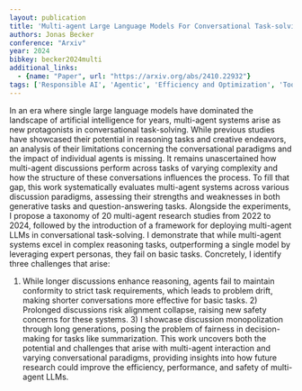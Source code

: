 ```yaml
---
layout: publication
title: 'Multi-agent Large Language Models For Conversational Task-solving'
authors: Jonas Becker
conference: "Arxiv"
year: 2024
bibkey: becker2024multi
additional_links:
  - {name: "Paper", url: "https://arxiv.org/abs/2410.22932"}
tags: ['Responsible AI', 'Agentic', 'Efficiency and Optimization', 'Tools', 'Ethics and Bias', 'Applications', 'RAG', 'Bias Mitigation', 'Agent', 'Fairness']
---
```

In an era where single large language models have dominated the landscape of
artificial intelligence for years, multi-agent systems arise as new
protagonists in conversational task-solving. While previous studies have
showcased their potential in reasoning tasks and creative endeavors, an
analysis of their limitations concerning the conversational paradigms and the
impact of individual agents is missing. It remains unascertained how
multi-agent discussions perform across tasks of varying complexity and how the
structure of these conversations influences the process. To fill that gap, this
work systematically evaluates multi-agent systems across various discussion
paradigms, assessing their strengths and weaknesses in both generative tasks
and question-answering tasks. Alongside the experiments, I propose a taxonomy
of 20 multi-agent research studies from 2022 to 2024, followed by the
introduction of a framework for deploying multi-agent LLMs in conversational
task-solving. I demonstrate that while multi-agent systems excel in complex
reasoning tasks, outperforming a single model by leveraging expert personas,
they fail on basic tasks. Concretely, I identify three challenges that arise:
1) While longer discussions enhance reasoning, agents fail to maintain
conformity to strict task requirements, which leads to problem drift, making
shorter conversations more effective for basic tasks. 2) Prolonged discussions
risk alignment collapse, raising new safety concerns for these systems. 3) I
showcase discussion monopolization through long generations, posing the problem
of fairness in decision-making for tasks like summarization. This work uncovers
both the potential and challenges that arise with multi-agent interaction and
varying conversational paradigms, providing insights into how future research
could improve the efficiency, performance, and safety of multi-agent LLMs.
